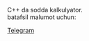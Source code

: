 C++ da sodda kalkulyator. </br>
batafsil malumot uchun:

<a href="http://t.me/cpp_coder_uz">Telegram</a>
